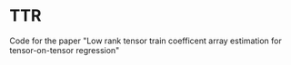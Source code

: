 # TTR
Code for the paper "Low rank tensor train coefficent array estimation for tensor-on-tensor regression"
